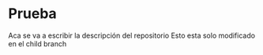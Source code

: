 # Prueba
Aca se va a escribir la descripción del repositorio
Esto esta solo modificado en el child branch
